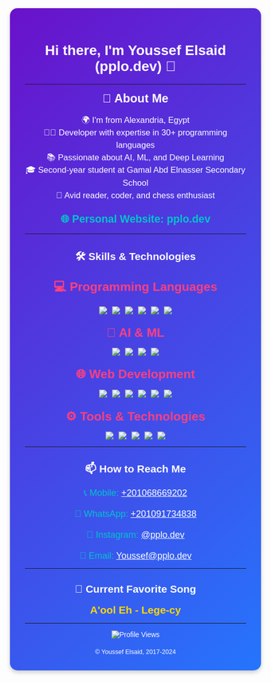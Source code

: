 <div align="center" style="background: linear-gradient(135deg, #6a11cb 0%, #2575fc 100%); padding: 30px; border-radius: 15px; box-shadow: 0 4px 8px rgba(0, 0, 0, 0.2); font-family: Arial, sans-serif; color: white;">

# Hi there, I'm Youssef Elsaid (pplo.dev) 👋

---

<div style="font-size: 1.7em; font-weight: bold; margin-bottom: 10px;">🚀 About Me</div>
<p style="font-size: 1.2em; max-width: 600px; line-height: 1.5;">
🌍 I'm from Alexandria, Egypt<br>
🧑‍💻 Developer with expertise in 30+ programming languages<br>
📚 Passionate about AI, ML, and Deep Learning<br>
🎓 Second-year student at Gamal Abd Elnasser Secondary School<br>
🧠 Avid reader, coder, and chess enthusiast<br>
</p>

### <a href="https://pplo.dev" style="color: #00c4cc; font-size: 1.3em; text-decoration: none;">🌐 Personal Website: pplo.dev</a>

---

## 🛠 Skills & Technologies

### <div style="font-size: 1.5em; font-weight: bold; color: #ff4081;">💻 Programming Languages</div>
<div style="margin-top: 10px; display: flex; justify-content: center; flex-wrap: wrap; gap: 10px;">
  <img src="https://img.shields.io/badge/Python-3776AB?style=for-the-badge&logo=python&logoColor=white" />
  <img src="https://img.shields.io/badge/PHP-777BB4?style=for-the-badge&logo=php&logoColor=white" />
  <img src="https://img.shields.io/badge/Lua-2C2D72?style=for-the-badge&logo=lua&logoColor=white" />
  <img src="https://img.shields.io/badge/JavaScript-F7DF1E?style=for-the-badge&logo=javascript&logoColor=black" />
  <img src="https://img.shields.io/badge/Java-007396?style=for-the-badge&logo=java&logoColor=white" />
  <img src="https://img.shields.io/badge/C++-00599C?style=for-the-badge&logo=c%2B%2B&logoColor=white" />
</div>

### <div style="font-size: 1.5em; font-weight: bold; color: #ff4081;">🤖 AI & ML</div>
<div style="margin-top: 10px; display: flex; justify-content: center; flex-wrap: wrap; gap: 10px;">
  <img src="https://img.shields.io/badge/TensorFlow-FF6F00?style=for-the-badge&logo=tensorflow&logoColor=white" />
  <img src="https://img.shields.io/badge/Keras-D00000?style=for-the-badge&logo=keras&logoColor=white" />
  <img src="https://img.shields.io/badge/PyTorch-EE4C2C?style=for-the-badge&logo=pytorch&logoColor=white" />
  <img src="https://img.shields.io/badge/Scikit--Learn-F7931E?style=for-the-badge&logo=scikit-learn&logoColor=black" />
</div>

### <div style="font-size: 1.5em; font-weight: bold; color: #ff4081;">🌐 Web Development</div>
<div style="margin-top: 10px; display: flex; justify-content: center; flex-wrap: wrap; gap: 10px;">
  <img src="https://img.shields.io/badge/HTML5-E34F26?style=for-the-badge&logo=html5&logoColor=white" />
  <img src="https://img.shields.io/badge/CSS3-1572B6?style=for-the-badge&logo=css3&logoColor=white" />
  <img src="https://img.shields.io/badge/Flask-000000?style=for-the-badge&logo=flask&logoColor=white" />
  <img src="https://img.shields.io/badge/Django-092E20?style=for-the-badge&logo=django&logoColor=white" />
  <img src="https://img.shields.io/badge/Node.js-339933?style=for-the-badge&logo=node.js&logoColor=white" />
  <img src="https://img.shields.io/badge/React-61DAFB?style=for-the-badge&logo=react&logoColor=black" />
</div>

### <div style="font-size: 1.5em; font-weight: bold; color: #ff4081;">⚙️ Tools & Technologies</div>
<div style="margin-top: 10px; display: flex; justify-content: center; flex-wrap: wrap; gap: 10px;">
  <img src="https://img.shields.io/badge/Git-F05032?style=for-the-badge&logo=git&logoColor=white" />
  <img src="https://img.shields.io/badge/Docker-2496ED?style=for-the-badge&logo=docker&logoColor=white" />
  <img src="https://img.shields.io/badge/VS%20Code-007ACC?style=for-the-badge&logo=visual-studio-code&logoColor=white" />
  <img src="https://img.shields.io/badge/Jupyter-F37626?style=for-the-badge&logo=jupyter&logoColor=white" />
  <img src="https://img.shields.io/badge/Linux-FCC624?style=for-the-badge&logo=linux&logoColor=black" />
</div>

---

## 📫 How to Reach Me

<div align="center" style="color: #00c4cc; font-size: 1.3em;">
  📞 Mobile: <a href="tel:+201068669202" style="color: #fff;">+201068669202</a><br><br>
  📱 WhatsApp: <a href="https://wa.me/+201091734838" style="color: #fff;">+201091734838</a><br><br>
  📸 Instagram: <a href="https://instagram.com/pplo.dev" style="color: #fff;">@pplo.dev</a><br><br>
  📧 Email: <a href="mailto:Youssef@pplo.dev" style="color: #fff;">Youssef@pplo.dev</a>
</div>

---

## 🎵 Current Favorite Song
<div style="color: #ffd700; font-size: 1.5em;">
<b>A'ool Eh - Lege-cy</b>
</div>

---

![Profile Views](https://api.visitorbadge.io/api/visitors?path=pplo)

<div style="font-size: 0.9em; margin-top: 20px;">
© Youssef Elsaid, 2017-2024
</div>

</div>

